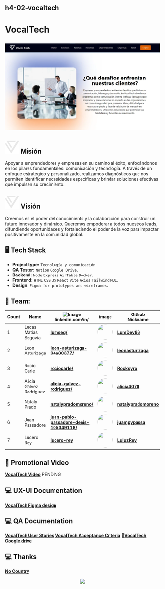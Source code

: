 ## h4-02-vocaltech

# VocalTech


## ![alt text](./front/public/VocalTech01-copia.webp)

## ![logo](./front/public/logo1.png) Misión 
Apoyar a emprendedores y empresas en su camino al éxito, enfocándonos en los pilares fundamentales: comunicación y tecnología. A través de un enfoque estratégico y personalizado, realizamos diagnósticos que nos permiten identificar necesidades específicas y brindar soluciones efectivas que impulsen su crecimiento.

## ![logo](./front/public/logo1.png) Visión 
Creemos en el poder del conocimiento y la colaboración para construir un futuro innovador y dinámico. Queremos empoderar a todos nuestros leads, difundiendo oportunidades y fortaleciendo el poder de la voz para impactar positivamente en la comunidad global.


## 🖥 Tech Stack 

 * **Project type:** `Tecnología y comunicación`
 * **QA Tester:** `Notion` `Google Drive`.
 * **Backend:** `Node` `Express` `AirTable` `Docker`.
 * **Frontend:** `HTML` `CSS` `JS` `React` `Vite` `Axios` `Tailwind` `MUI`.
 * **Design:** `Figma for prototypes and wireframes`.

## 📌 Team:


| Count | Name | <img src="https://static.licdn.com/aero-v1/sc/h/3loy7tajf3n0cho89wgg0fjre?raw=true" alt="Image" width="28vw"> <br /> linkedin.com/in/ | image| Github <br/> Nickname| Role <br /> |
| --- |--- | --- | --- | --- | ---: |
| 1  | Lucas Matias Segovia | [**lumseg/**](https://www.linkedin.com/in/lumseg/) | <img src="https://avatars.githubusercontent.com/u/103163670?s=64&v=4" width="50" height="50" style="border-radius: 50%;"> | [**LumDev86**](https://github.com/LumDev86) | Backend   |
| 2  | Leon Asturizaga | [**leon-asturizaga-94a80377/**](https://www.linkedin.com/in/leon-asturizaga-94a80377) | <img src="https://avatars.githubusercontent.com/u/128533111?v=4" width="50" height="50" style="border-radius: 50%;">| [**leonasturizaga**](https://github.com/leonasturizaga) | Backend   |
| 3  | Rocio Carle | [**rociocarle/**](https://www.linkedin.com/in/rociocarle/) | <img src="https://avatars.githubusercontent.com/u/61993578?s=64&v=4" width="50" height="50" style="border-radius: 50%;"> | [**Rocksyro**](https://github.com/Rocksyro) | Frontend   |
| 4  | Alicia Gálvez Rodríguez | [**alicia-galvez-rodriguez/**](https://www.linkedin.com/in/alicia-galvez-rodriguez/) | <img src="https://avatars.githubusercontent.com/u/136130096?s=64&v=4" width="50" height="50" style="border-radius: 50%;"> | [**alicia4079**](https://github.com/alicia4079) | Frontend   |
| 5  | Nataly Prado | [**natalypradomoreno/**](https://www.linkedin.com/in/natalypradomoreno/) | <img src="https://avatars.githubusercontent.com/u/113069046?s=64&v=4" width="50" height="50" style="border-radius: 50%;"> | [**natalypradomoreno**](https://github.com/natalypradomoreno) | PM   |
| 6  | Juan Passadore| [**juan-pablo-passadore-denis-105349116/**](https://www.linkedin.com/in/juan-pablo-passadore-denis-105349116/)| <img src="https://avatars.githubusercontent.com/u/50932852?s=64&v=4" width="50" height="50" style="border-radius: 50%;"> | [**juampypassa**](https://github.com/juampypassa) | Tester-QA   |
| 7  | Lucero Rey| [**lucero-rey**](https://www.linkedin.com/in/lucero-rey)| <img src="https://avatars.githubusercontent.com/u/188466168?s=64&v=4" width="50" height="50" style="border-radius: 50%;"> | [**LuluzRey**](https://github.com/LuluzRey) | UX-UI   |

## 🎥 Promotional Video

[**VocalTech Video**](https://drive.google.com/file/d/1-GRJgjgiPKwtJshqZ5LrEGZXhxroi6kV/view?usp=drive_link) PENDING

## 💻 UX-UI Documentation
[**VocalTech Figma design**](https://www.figma.com/design/LExpmOB6yNJYFO7kgCD1x2/Vocaltech?node-id=1-2&p=f&t=ALcJN60GCs60qR9O-0)

## 💻 QA Documentation
[**VocalTech User Stories**](https://docs.google.com/document/d/1jxtkchETVfUYGUclbFcKtSKXUcXTNjwQLEWaDDmANnM/edit?usp=drive_link)
[**VocalTech Acceptance Criteria**](https://docs.google.com/document/d/1wZrrlwxsTaVbkSp-XTaMBemwnlIP-_-R65wyqlZahLY/edit?usp=drive_link)
📂[**VocalTech Google drive**](https://drive.google.com/drive/folders/1FbyCk9MqTLDwHoYWK5MgNJERJB-vPSKt?usp=drive_link)

## 💻 Thanks

[**No Country**](https://www.nocountry.tech/)

<div style="text-align: center;">
  <img src="https://encrypted-tbn0.gstatic.com/images?q=tbn:ANd9GcQsukYB3HL90LSwYv_RIR2O2OlCV8Sbkx2eNHv8nRvOu8L16FxLQ0nPzY02wQ_BJOfQZw&usqp=CAU" align="center" width="324"/>
</div>